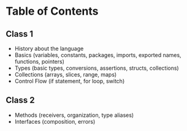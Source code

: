# Table of Contents

## Class 1

- History about the language
- Basics (variables, constants, packages, imports, exported names, functions, pointers)
- Types (basic types, conversions, assertions, structs, collections)
- Collections (arrays, slices, range, maps)
- Control Flow (if statement, for loop, switch)

## Class 2

- Methods (receivers, organization, type aliases)
- Interfaces (composition, errors)